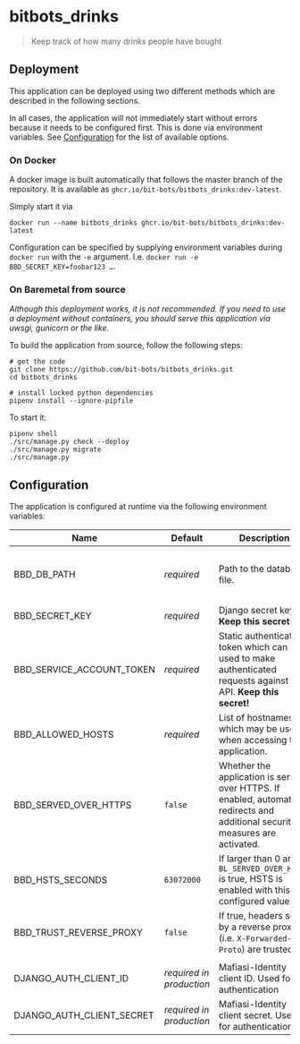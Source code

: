 # bitbots_drinks
> Keep track of how many drinks people have bought

## Deployment

This application can be deployed using two different methods which are described in the following sections.

In all cases, the application will not immediately start without errors because it needs to be configured first.
This is done via environment variables.
See [Configuration](#configuration) for the list of available options.

### On Docker

A docker image is built automatically that follows the master branch of the repository.
It is available as `ghcr.io/bit-bots/bitbots_drinks:dev-latest`.

Simply start it via
```shell
docker run --name bitbots_drinks ghcr.io/bit-bots/bitbots_drinks:dev-latest
```

Configuration can be specified by supplying environment variables during `docker run` with the `-e` argument.
I.e. `docker run -e BBD_SECRET_KEY=foobar123 …`.

### On Baremetal from source

*Although this deployment works, it is not recommended. If you need to use a deployment without containers, you should serve this application via uwsgi, gunicorn or the like.*

To build the application from source, follow the following steps:
```shell
# get the code
git clone https://github.com/bit-bots/bitbots_drinks.git
cd bitbots_drinks

# install locked python dependencies
pipenv install --ignore-pipfile
```

To start it:
```shell
pipenv shell
./src/manage.py check --deploy
./src/manage.py migrate
./src/manage.py
```

## Configuration

The application is configured at runtime via the following environment variables:

| Name | Default | Description | Notes |
|------|---------|-------------|-------|
| BBD_DB_PATH | *required* | Path to the database file. | In container based deployments this preconfigured to point to `/app/data/db.sqlite` |
| BBD_SECRET_KEY | *required* | Django secret key. **Keep this secret!** ||
| BBD_SERVICE_ACCOUNT_TOKEN | *required* | Static authentication token which can be used to make authenticated requests against the API. **Keep this secret!** | ||
| BBD_ALLOWED_HOSTS | *required* | List of hostnames which may be used when accessing the application. ||
| BBD_SERVED_OVER_HTTPS | `false` | Whether the application is served over HTTPS. If enabled, automatic redirects and additional security measures are activated. ||
| BBD_HSTS_SECONDS | `63072000` | If larger than 0 and `BL_SERVED_OVER_HTTPS` is true, HSTS is enabled with this configured value. ||
| BBD_TRUST_REVERSE_PROXY | `false` | If true, headers set by a reverse proxy (i.e. `X-Forwarded-Proto`) are trusted. ||
||
| DJANGO_AUTH_CLIENT_ID | *required in production* | Mafiasi-Identity client ID. Used for authentication ||
| DJANGO_AUTH_CLIENT_SECRET | *required in production* | Mafiasi-Identity client secret. Used for authentication ||
